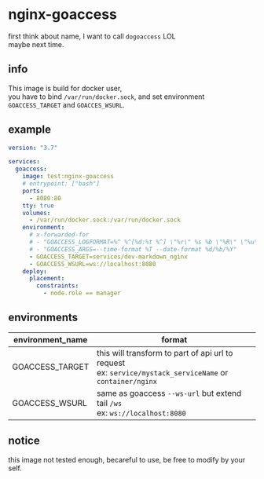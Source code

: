 # nginx-goaccess

first think about name, I want to call `dogoaccess` LOL  
maybe next time.

## info
This image is build for docker user,  
you have to bind `/var/run/docker.sock`,
and set environment `GOACCESS_TARGET` and `GOACCES_WSURL`.

## example
```yaml
version: "3.7"

services:
  goaccess:
    image: test:nginx-goaccess
    # entrypoint: ["bash"]
    ports:
      - 8080:80
    tty: true
    volumes:
      - /var/run/docker.sock:/var/run/docker.sock
    environment:
      # x-forwarded-for
      # - "GOACCESS_LOGFORMAT=%^ %^[%d:%t %^] \"%r\" %s %b \"%R\" \"%u\" \"%h,|\" \"%T\""
      # - "GOACCESS_ARGS=--time-format %T --date-format %d/%b/%Y"
      - GOACCESS_TARGET=services/dev-markdown_nginx
      - GOACCESS_WSURL=ws://localhost:8080
    deploy:
      placement:
        constraints:
          - node.role == manager
```

## environments
|environment_name|format|
|----------------|------|
|GOACCESS_TARGET |this will transform to part of api url to request <br />ex: `service/mystack_serviceName` or `container/nginx` |
|GOACCESS_WSURL  |same as goaccess `--ws-url` but extend tail `/ws` <br /> ex: `ws://localhost:8080`|

## notice
this image not tested enough, becareful to use, be free to modify by your self.
